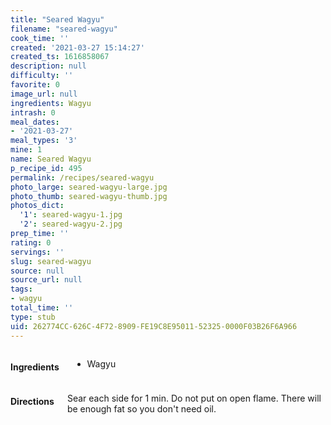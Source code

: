 ```yaml
---
title: "Seared Wagyu"
filename: "seared-wagyu"
cook_time: ''
created: '2021-03-27 15:14:27'
created_ts: 1616858067
description: null
difficulty: ''
favorite: 0
image_url: null
ingredients: Wagyu
intrash: 0
meal_dates:
- '2021-03-27'
meal_types: '3'
mine: 1
name: Seared Wagyu
p_recipe_id: 495
permalink: /recipes/seared-wagyu
photo_large: seared-wagyu-large.jpg
photo_thumb: seared-wagyu-thumb.jpg
photos_dict:
  '1': seared-wagyu-1.jpg
  '2': seared-wagyu-2.jpg
prep_time: ''
rating: 0
servings: ''
slug: seared-wagyu
source: null
source_url: null
tags:
- wagyu
total_time: ''
type: stub
uid: 262774CC-626C-4F72-8909-FE19C8E95011-52325-0000F03B26F6A966
---
```

<div class="large-8 medium-7 columns" id="writeup">	</div><!-- #writeup -->
</div><!-- #row-one -->
<div class="row" id="row-two">	<div class="medium-4 small-5 columns" id="ingredients"><h4>Ingredients</h4><div class="box box-ingredients content"><ul>
<li>Wagyu</li>
</ul>
</div>	</div>	<div class="medium-6 small-7 columns" id="directions"><h4>Directions</h4><div class="box box-directions content"><p>Sear each side for 1 min. Do not put on open flame. There will be enough fat so you don't need oil.</p>
</div>	</div>